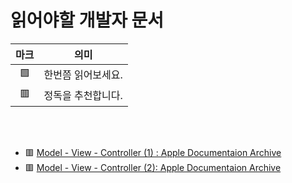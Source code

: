 # 읽어야할 개발자 문서


|    마크    |    의미    |
| :-------: | :-------: |
| 🟩 |  한번쯤 읽어보세요. |
| 🟥 |  정독을 추천합니다. |

<br><br>

- 🟥 [Model - View - Controller (1) : Apple Documentaion Archive](https://developer.apple.com/library/archive/documentation/General/Conceptual/DevPedia-CocoaCore/MVC.html)
- 🟥 [Model - View - Controller (2): Apple Documentaion Archive](https://developer.apple.com/library/archive/documentation/General/Conceptual/CocoaEncyclopedia/Model-View-Controller/Model-View-Controller.html)

